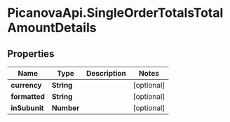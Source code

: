 # PicanovaApi.SingleOrderTotalsTotalAmountDetails

## Properties
Name | Type | Description | Notes
------------ | ------------- | ------------- | -------------
**currency** | **String** |  | [optional] 
**formatted** | **String** |  | [optional] 
**inSubunit** | **Number** |  | [optional] 


